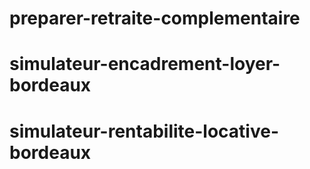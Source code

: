 # preparer-retraite-complementaire
# simulateur-encadrement-loyer-bordeaux
# simulateur-rentabilite-locative-bordeaux
